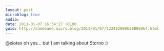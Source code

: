 ```yaml
---
layout: post
microblog: true
audio: 
date: 2011-01-07 16:34:27 +0100
guid: http://samdeane.micro.blog/2011/01/07/t23402088620888064.html
---
```

@xiotex oh yes... but I am talking about Storno :)
